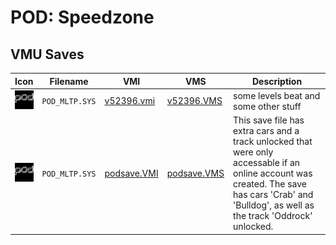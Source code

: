 # POD: Speedzone

## VMU Saves

| Icon | Filename | VMI | VMS | Description |
|------|----------|-----|-----|-------------|
| ![POD: Speedzone](../icons/POD_MLTP.SYS.GIF) | `POD_MLTP.SYS` | [v52396.vmi](v52396.vmi) | [v52396.VMS](v52396.VMS) | some levels beat and some other stuff  |
| ![POD: Speedzone](../icons/POD_MLTP.SYS.GIF) | `POD_MLTP.SYS` | [podsave.VMI](podsave.VMI) | [podsave.VMS](podsave.VMS) | This save file has extra cars and a track unlocked that were only accessable if an online account was created. The save has cars 'Crab' and 'Bulldog', as well as the track 'Oddrock' unlocked. |
